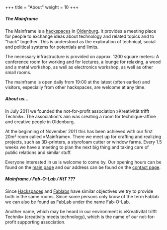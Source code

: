 +++
title = "About"
weight = 10
+++

##### The Mainframe
The Mainframe is a [hackspaces](https://en.wikipedia.org/wiki/Hackerspace) in [Oldenburg](https://en.wikipedia.org/wiki/Oldenburg_(city)). It provides a meeting place for people to exchange ideas about technology and related topics and to "hack" together. This is understood as the exploration of technical, social and political systems for potentials and limits.

The necessary infrastructure is provided on approx. 1200 square meters: A conference room for working and for lectures, a lounge for relaxing, a wood and a metal workshop, as well as electronics workshop, as well as other small rooms.

The mainframe is open daily from 19:00 at the latest (often earlier) and visitors, especially from other hackspaces, are welcome at any time.

##### About us...
In July 2011 we founded the not-for-profit association »Kreativität trifft Technik«. The association's aim was creating a room for technique-affine and creative people in Oldenburg.

At the beginning of November 2011 this has been achieved with our first 20m² room called »Mainframe«. There we meet up for crafting and realizing projects, such as 3D-printers, a styrofoam cutter or window farms. Every 1.5 weeks we have a meeting to plan the next big thing and taking care of public relations and similar stuff.

Everyone interested in us is welcome to come by. Our opening hours can be found on the [main page](@/_index.en.md) and our address can be found on the [contact page](@/contact.en.md).

##### Mainframe / Fab-O-Lab / KtT ???
Since [Hackspaces](https://en.wikipedia.org/wiki/Hackerspace) and [Fablabs](https://en.wikipedia.org/wiki/Fablab) have similar objectives we try to provide both in the same rooms. Since some persons only know of the term Fablab we can also be found as FabLab under the name Fab-O-Lab.

Another name, which may be heard in our environment is »Kreativität trifft Technik« (creativity meets technology), which is the name of our not-for-profit supporting association.
